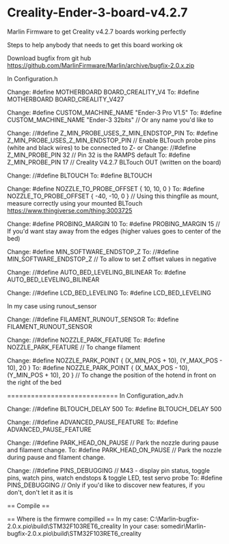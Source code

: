 # Creality-Ender-3-board-v4.2.7
Marlin Firmware to get Creality v4.2.7 boards working perfectly

Steps to help anybody that needs to get this board working ok

Download bugfix from git hub https://github.com/MarlinFirmware/Marlin/archive/bugfix-2.0.x.zip

In Configuration.h

Change:   #define MOTHERBOARD BOARD_CREALITY_V4
To:       #define MOTHERBOARD BOARD_CREALITY_V427

Change:   #define CUSTOM_MACHINE_NAME "Ender-3 Pro V1.5"
To:       #define CUSTOM_MACHINE_NAME "Ender-3 32bits" // Or any name you'd like to

Change:   //#define Z_MIN_PROBE_USES_Z_MIN_ENDSTOP_PIN
To:       #define Z_MIN_PROBE_USES_Z_MIN_ENDSTOP_PIN // Enable BLTouch probe pins (white and black wires) to be connected to Z-
or
Change:   //#define Z_MIN_PROBE_PIN 32 // Pin 32 is the RAMPS default
To:       #define Z_MIN_PROBE_PIN 17   // Creality V4.2.7 BLTouch OUT (written on the board)

Change:   //#define BLTOUCH
To:       #define BLTOUCH

Change:   #define NOZZLE_TO_PROBE_OFFSET { 10, 10, 0 }
To:       #define NOZZLE_TO_PROBE_OFFSET { -40, -10, 0 } // Using this thingfile as mount, measure correctly using your mounted BLTouch https://www.thingiverse.com/thing:3003725

Change:   #define PROBING_MARGIN 10
To:       #define PROBING_MARGIN 15 // If you'd want stay away from the edges (higher values goes to center of the bed)

Change:   #define MIN_SOFTWARE_ENDSTOP_Z
To:       //#define MIN_SOFTWARE_ENDSTOP_Z // To allow to set Z offset values in negative

Change:   //#define AUTO_BED_LEVELING_BILINEAR
To:       #define AUTO_BED_LEVELING_BILINEAR

Change:   //#define LCD_BED_LEVELING
To:       #define LCD_BED_LEVELING

In my case using runout_sensor

Change:   //#define FILAMENT_RUNOUT_SENSOR
To:       #define FILAMENT_RUNOUT_SENSOR

Change:   //#define NOZZLE_PARK_FEATURE
To:       #define NOZZLE_PARK_FEATURE // To change filament

Change:   #define NOZZLE_PARK_POINT { (X_MIN_POS + 10), (Y_MAX_POS - 10), 20 }
To:       #define NOZZLE_PARK_POINT { (X_MAX_POS - 10), (Y_MIN_POS + 10), 20 } // To change the position of the hotend in front on the right of the bed

============================
In Configuration_adv.h

Change:   //#define BLTOUCH_DELAY 500
To:       #define BLTOUCH_DELAY 500

Change:   //#define ADVANCED_PAUSE_FEATURE
To:       #define ADVANCED_PAUSE_FEATURE

Change:   //#define PARK_HEAD_ON_PAUSE  // Park the nozzle during pause and filament change.
To:       #define PARK_HEAD_ON_PAUSE    // Park the nozzle during pause and filament change.

Change:   //#define PINS_DEBUGGING // M43 - display pin status, toggle pins, watch pins, watch endstops & toggle LED, test servo probe
To:       #define PINS_DEBUGGING   // Only if you'd like to discover new features, if you don't, don't let it as it is

== Compile ==



== Where is the firmwre compilled ==
In my case: C:\Marlin-bugfix-2.0.x\.pio\build\STM32F103RET6_creality
In your case: somedir\Marlin-bugfix-2.0.x\.pio\build\STM32F103RET6_creality
